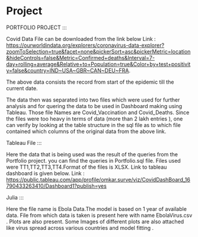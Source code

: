 # Project


PORTFOLIO PROJECT :::

Covid Data File can be downloaded from the link below
Link : https://ourworldindata.org/explorers/coronavirus-data-explorer?zoomToSelection=true&facet=none&pickerSort=asc&pickerMetric=location&hideControls=false&Metric=Confirmed+deaths&Interval=7-day+rolling+average&Relative+to+Population=true&Color+by+test+positivity=false&country=IND~USA~GBR~CAN~DEU~FRA.

The above data consists the record from start of the epidemic till the current date.

The data then was separated into two files which were used for further analysis and for quering the data to be used in Dashboard making using Tableau.
Those file Names are Covid_Vaccination and Covid_Deaths. Since the files were too heavy in terms of data (more than 2 lakh entries ), one can verify by looking at the table structure in the sql file as to which file contained which columns of the original data from the above link.


Tableau File ::: 

Here the data that is being used was the result of the queries from the Portfolio project. you can find the queries in Portfolio.sql file.
Files used were TT1,TT2,TT3,TT4.Format of the files is XLSX. Link to tableau dashboard is given below.
Link : https://public.tableau.com/app/profile/omkar.surve/viz/CovidDashBoard_16790433263410/Dashboard1?publish=yes




Julia :::

Here the file name is Ebola Data.The model is based on 1 year of available data. File from which data is taken is present here with name EbolaVirus.csv .
Plots are also present. Some Images of different plots are also attached like virus spread across various countries and model fitting .
